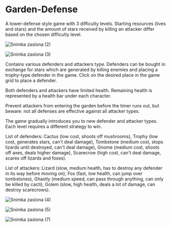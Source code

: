 # Garden-Defense

A tower-defense style game with 3 difficulty levels. Starting resources (lives and stars) and the amount of stars received by killing an attacker differ based on the chosen difficulty level.

![Snimka zaslona (2)](https://user-images.githubusercontent.com/35565194/170889242-9e7a1657-fd01-4b82-a4d1-cdb653e1b5fd.png)

![Snimka zaslona (3)](https://user-images.githubusercontent.com/35565194/170889249-29b9c1c5-21c5-4677-a777-ef6f908d5a53.png)

Contains various defenders and attackers type. Defenders can be bought in exchange for stars which are generated by killing enemies and placing a trophy-type defender in the game. Click on the desired place in the game grid to place a defender. 

Both defenders and attackers have limited health. Remaining health is represented by a health bar under each character. 

Prevent attackers from entering the garden before the timer runs out, but beware: not all defenses are effective against all attacker types. 

The game gradually introduces you to new defender and attacker types. Each level requires a different strategy to win. 

List of defenders: 
Cactus (low cost, shoots off mushrooms), Trophy (low cost, generates stars, can't deal damage), Tombstone (medium cost, stops lizards until destroyed, can't deal damage), Gnome (medium cost, shoots off axes, deals higher damage), Scarecrow (high cost, can't deal damage, scares off lizards and foxes).

List of attackers: 
Lizard (slow, medium health, has to destroy any defender in its way before moving on), Fox (fast, low health, can jump over tombstones), Ghastly (medium speed, can pass through anything, can only be killed by cacti), Golem (slow, high health, deals a lot of damage, can destroy scarecrows).

![Snimka zaslona (4)](https://user-images.githubusercontent.com/35565194/170889264-852f21fd-67b7-49d2-bf90-d11bdbd5f2ad.png)

![Snimka zaslona (5)](https://user-images.githubusercontent.com/35565194/170889274-76fbaddd-368d-4961-b101-21f2955b5285.png)

![Snimka zaslona (7)](https://user-images.githubusercontent.com/35565194/170889279-35b91a14-4095-4d73-949b-1e89f84340f0.png)
